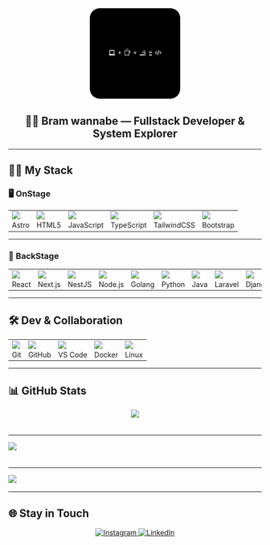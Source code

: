 <div align="center">
  <img src="gambar3.png" alt="Gambar Profil" height="180"/>
  <h2>🧑‍💻 Bram wannabe — Fullstack Developer & System Explorer</h2>
</div>

---

## 🚁🚁 My Stack

### 🖥️ OnStage
<table align="center">
  <tr>
    <td><img src="https://cdn.simpleicons.org/astro/white" height="40"/><br/>Astro</td>
    <td><img src="https://cdn.simpleicons.org/html5/E34F26" height="40"/><br/>HTML5</td>
    <td><img src="https://cdn.simpleicons.org/javascript/F7DF1E" height="40"/><br/>JavaScript</td>
    <td><img src="https://cdn.simpleicons.org/typescript/3178C6" height="40"/><br/>TypeScript</td>
    <td><img src="https://cdn.simpleicons.org/tailwindcss/38BDF8" height="40"/><br/>TailwindCSS</td>
    <td><img src="https://cdn.simpleicons.org/bootstrap/7952B3" height="40"/><br/>Bootstrap</td>
  </tr>
</table>

---


### 🧠 BackStage
<table align="center">
  <tr>
    <td><img src="https://cdn.simpleicons.org/react/61DAFB" height="40"/><br/>React</td>
    <td><img src="https://cdn.simpleicons.org/nextdotjs/white" height="40"/><br/>Next.js</td>
    <td><img src="https://cdn.simpleicons.org/nestjs/E0234E" height="40"/><br/>NestJS</td>
    <td><img src="https://cdn.simpleicons.org/node.js/339933" height="40"/><br/>Node.js</td>
    <td><img src="https://cdn.simpleicons.org/go/00ADD8" height="40"/><br/>Golang</td>
    <td><img src="https://cdn.simpleicons.org/python/3776AB" height="40"/><br/>Python</td>
    <td><img src="https://cdn.jsdelivr.net/gh/devicons/devicon/icons/java/java-original.svg" height="40" /><br/>Java</td>
    <td><img src="https://cdn.simpleicons.org/laravel/FF2D20" height="40"/><br/>Laravel</td>
    <td><img src="https://cdn.simpleicons.org/django/092E20" height="40"/><br/>Django</td>
    <td><img src="https://cdn.simpleicons.org/flask/2C5E3D" height="40"/><br/>Flask</td>
  </tr>
</table>


---

## 🛠️ Dev & Collaboration
<table align="center">
  <tr>
    <td><img src="https://cdn.simpleicons.org/git/F05032" height="40"/><br/>Git</td>
    <td><img src="https://cdn.simpleicons.org/github/white" height="40"/><br/>GitHub</td>
    <td><img src="https://cdn.jsdelivr.net/gh/devicons/devicon/icons/vscode/vscode-original.svg" height="40" /><br/>VS Code</td>
    <td><img src="https://cdn.simpleicons.org/docker/2496ED" height="40"/><br/>Docker</td>
    <td><img src="https://cdn.simpleicons.org/linux/FCC624" height="40"/><br/>Linux</td>
  </tr>
</table>


---

## 📊 GitHub Stats

<p align="center">
  <img src="https://github-readme-stats.vercel.app/api/top-langs/?username=bramahimm&layout=compact&theme=onedark&cache_seconds=86400" />
  <br/>
  <br/>

  
---


  <img src="https://streak-stats.demolab.com?user=bramahimm&theme=onedark&cache_seconds=86400" />
  <br/>
  <br/>

  
---


  <img src="https://github-readme-stats.vercel.app/api?username=bramahimm&show_icons=true&theme=onedark&cache_seconds=86400" />
</p>

---

## 🌐 Stay in Touch

<p align="center">
<a href="https://instagram.com/bramahimm" target="_blank">
  <img src="https://cdn.simpleicons.org/instagram/E4405F" height="40" alt="Instagram" />
</a>
  <a href="https://linkedin.com/in/bramahimsa28" target="_blank">
    <img src="https://cdn.jsdelivr.net/gh/devicons/devicon/icons/linkedin/linkedin-original.svg" height="40" alt="LinkedIn" />
  </a>
</p>

